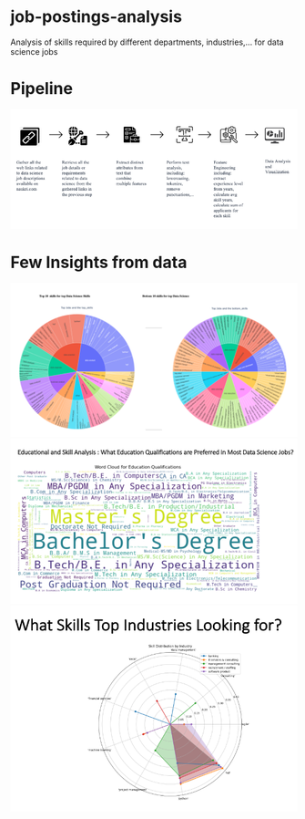 # job-postings-analysis
Analysis of skills required by different departments, industries,... for data science jobs
# Pipeline
![Pipeline](https://github.com/Yasamanne/job-postings-analysis/blob/master/img/pipeline.png)

# Few Insights from data

![Image1](https://github.com/Yasamanne/job-postings-analysis/blob/master/img/viz1.png)
![Image2](https://github.com/Yasamanne/job-postings-analysis/blob/master/img/viz2.png)
![Image3](https://github.com/Yasamanne/job-postings-analysis/blob/master/img/viz3.png)
